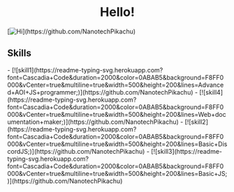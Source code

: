 <h1 align="center" color="#8700ff">
Hello!
</h1>

[![Hi](https://readme-typing-svg.herokuapp.com?font=Cascadia+Code&duration=3000&color=0ABAB5&background=F8FF0000&vCenter=true&multiline=true&width=500&height=200&lines=%3E+Hi+I+am+NanotechPikachu;%3E+I+am+16+years+old;%3E+I+am+a+student+by+profession;%3E+Also+a+programmer+by+passion;++;%3E+Mainly+working+with+AOIJS;)](https://github.com/NanotechPikachu)

<h2>
Skills
</h2>
- [![skill1](https://readme-typing-svg.herokuapp.com?font=Cascadia+Code&duration=2000&color=0ABAB5&background=F8FF0000&vCenter=true&multiline=true&width=500&height=200&lines=Advanced+AOI+JS+programmer;)](https://github.com/NanotechPikachu)
- [![skill4](https://readme-typing-svg.herokuapp.com?font=Cascadia+Code&duration=2000&color=0ABAB5&background=F8FF0000&vCenter=true&multiline=true&width=500&height=200&lines=Web+documentation+maker;)](https://github.com/NanotechPikachu)
- [![skill2](https://readme-typing-svg.herokuapp.com?font=Cascadia+Code&duration=2000&color=0ABAB5&background=F8FF0000&vCenter=true&multiline=true&width=500&height=200&lines=Basic+DiscordJS;)](https://github.com/NanotechPikachu)
- [![skill3](https://readme-typing-svg.herokuapp.com?font=Cascadia+Code&duration=2000&color=0ABAB5&background=F8FF0000&vCenter=true&multiline=true&width=500&height=200&lines=Basic+JS;)](https://github.com/NanotechPikachu)
